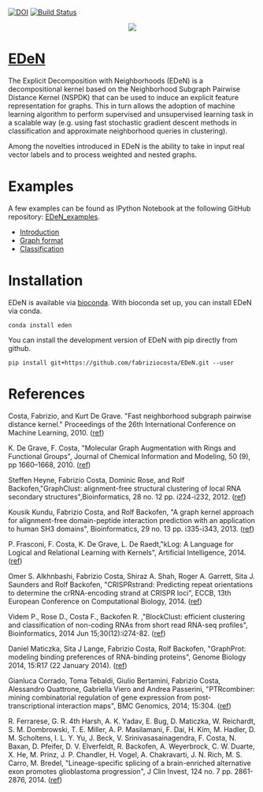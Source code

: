 

[![DOI](https://zenodo.org/badge/10054/fabriziocosta/EDeN.svg)](https://zenodo.org/badge/latestdoi/10054/fabriziocosta/EDeN)
[![Build Status](https://travis-ci.org/fabriziocosta/EDeN.svg?branch=master)](https://travis-ci.org/fabriziocosta/EDeN)

<p align="center"><img src="EDeN_logo.png"></p>

[EDeN](http://fabriziocosta.github.io/EDeN)
====

The Explicit Decomposition with Neighborhoods (EDeN) is a decompositional kernel based on the Neighborhood Subgraph Pairwise Distance Kernel (NSPDK) that can be used to induce an explicit feature representation for graphs. This in turn allows the adoption of machine learning algorithm to perform supervised and unsupervised learning task in a scalable way (e.g. using fast stochastic gradient descent methods in classification and approximate neighborhood queries in clustering).

Among the novelties introduced in EDeN is the ability to take in input real vector labels and to process weighted and nested graphs.



Examples
========


A few examples can be found as IPython Notebook at the following GitHub repository: [EDeN_examples](https://github.com/fabriziocosta/EDeN_examples).

 * [Introduction](https://github.com/fabriziocosta/EDeN_examples/blob/master/sequence_example.ipynb)
 * [Graph format](https://github.com/fabriziocosta/EDeN_examples/blob/master/graph_format.ipynb)
 * [Classification](https://github.com/fabriziocosta/EDeN_examples/blob/master/classification.ipynb)


Installation
============

EDeN is available via [bioconda](https://bioconda.github.io/). With bioconda set up, you can install EDeN via conda.

```
conda install eden
```

You can install the development version of EDeN with pip directly from github.

```
pip install git+https://github.com/fabriziocosta/EDeN.git --user
```

References
==========

Costa, Fabrizio, and Kurt De Grave. "Fast neighborhood subgraph pairwise distance kernel." Proceedings of the 26th International Conference on Machine Learning, 2010. ([ref](http://www.icml2010.org/papers/347.pdf))

K. De Grave, F. Costa, "Molecular Graph Augmentation with Rings and Functional Groups", Journal of Chemical Information and Modeling, 50 (9), pp 1660–1668, 2010. ([ref](http://pubs.acs.org/doi/abs/10.1021/ci9005035))

Steffen Heyne, Fabrizio Costa, Dominic Rose, and Rolf Backofen,"GraphClust: alignment-free structural clustering of local RNA secondary structures",Bioinformatics, 28 no. 12 pp. i224-i232, 2012.
([ref](http://bioinformatics.oxfordjournals.org/content/28/12/i224))

Kousik Kundu, Fabrizio Costa, and Rolf Backofen, "A graph kernel approach for alignment-free domain-peptide interaction prediction with an application to human SH3 domains", Bioinformatics, 29 no. 13 pp. i335-i343, 2013. ([ref](http://bioinformatics.oxfordjournals.org/content/29/13/i335))

P. Frasconi, F. Costa, K. De Grave, L. De Raedt,"kLog: A Language for Logical and Relational Learning with Kernels", Artificial Intelligence, 2014. ([ref](http://www.sciencedirect.com/science/article/pii/S0004370214001064))

Omer S. Alkhnbashi, Fabrizio Costa, Shiraz A. Shah, Roger A. Garrett, Sita J. Saunders and Rolf Backofen, "CRISPRstrand: Predicting repeat orientations to determine the crRNA-encoding strand at CRISPR loci", ECCB, 13th European Conference on Computational Biology, 2014. ([ref](http://www.ncbi.nlm.nih.gov/pmc/articles/PMC4147912/))

Videm P., Rose D., Costa F., Backofen R. ,"BlockClust: efficient clustering and classification of non-coding RNAs from short read RNA-seq profiles", Bioinformatics, 2014 Jun 15;30(12):i274-82. ([ref](http://www.ncbi.nlm.nih.gov/pmc/articles/PMC4058930/))

Daniel Maticzka, Sita J Lange, Fabrizio Costa, Rolf Backofen, "GraphProt: modeling binding preferences of RNA-binding proteins", Genome Biology 2014, 15:R17 (22 January 2014). ([ref](http://www.ncbi.nlm.nih.gov/pmc/articles/PMC4053806/))

Gianluca Corrado, Toma Tebaldi, Giulio Bertamini, Fabrizio Costa, Alessandro Quattrone, Gabriella Viero and Andrea Passerini, "PTRcombiner: mining combinatorial regulation of gene expression from post-transcriptional interaction maps", BMC Genomics, 2014; 15:304. ([ref](http://www.biomedcentral.com/1471-2164/15/304/abstract))

R. Ferrarese, G. R. 4th Harsh, A. K. Yadav, E. Bug, D. Maticzka, W. Reichardt, S. M. Dombrowski, T. E. Miller, A. P. Masilamani, F. Dai, H. Kim, M. Hadler, D. M. Scholtens, I. L. Y. Yu, J. Beck, V. Srinivasasainagendra, F. Costa, N. Baxan, D. Pfeifer, D. V. Elverfeldt, R. Backofen, A. Weyerbrock, C. W. Duarte, X. He, M. Prinz, J. P. Chandler, H. Vogel, A. Chakravarti, J. N. Rich, M. S. Carro, M. Bredel, "Lineage-specific splicing of a brain-enriched alternative exon promotes glioblastoma progression", J Clin Invest, 124 no. 7 pp. 2861-2876, 2014. ([ref](http://www.jci.org/articles/view/68836))
